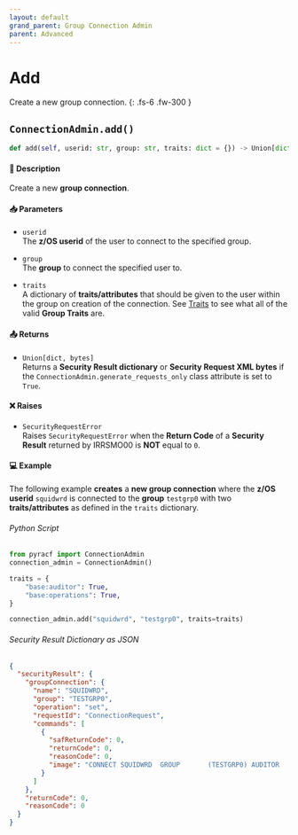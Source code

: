 ```yaml
---
layout: default
grand_parent: Group Connection Admin
parent: Advanced
---
```


# Add

Create a new group connection.
{: .fs-6 .fw-300 }

## `ConnectionAdmin.add()`

```python
def add(self, userid: str, group: str, traits: dict = {}) -> Union[dict, bytes]:
```

#### 📄 Description

Create a new **group connection**.

#### 📥 Parameters
* `userid`<br>
  The **z/OS userid** of the user to connect to the specified group.
* `group`<br>
  The **group** to connect the specified user to.

* `traits`<br>
  A dictionary of **traits/attributes** that should be given to the user within the group on creation of the connection. See [Traits](../segments_traits_operators#traits) to see what all of the valid **Group Traits** are.

#### 📤 Returns
* `Union[dict, bytes]`<br>
  Returns a **Security Result dictionary** or **Security Request XML bytes** if the `ConnectionAdmin.generate_requests_only` class attribute is set to `True`.

#### ❌ Raises
* `SecurityRequestError`<br>
  Raises `SecurityRequestError` when the **Return Code** of a **Security Result** returned by IRRSMO00 is **NOT** equal to `0`.

#### 💻 Example

The following example **creates** a **new group connection** where the **z/OS userid** `squidwrd` is connected to the **group** `testgrp0` with two **traits/attributes** as defined in the `traits` dictionary.

###### Python Script
```python
from pyracf import ConnectionAdmin
connection_admin = ConnectionAdmin()

traits = {
    "base:auditor": True,
    "base:operations": True,
}

connection_admin.add("squidwrd", "testgrp0", traits=traits)
```

###### Security Result Dictionary as JSON
```json
{
  "securityResult": {
    "groupConnection": {
      "name": "SQUIDWRD",
      "group": "TESTGRP0",
      "operation": "set",
      "requestId": "ConnectionRequest",
      "commands": [
        {
          "safReturnCode": 0,
          "returnCode": 0,
          "reasonCode": 0,
          "image": "CONNECT SQUIDWRD  GROUP       (TESTGRP0) AUDITOR      OPERATIONS  "
        }
      ]
    },
    "returnCode": 0,
    "reasonCode": 0
  }
}
```